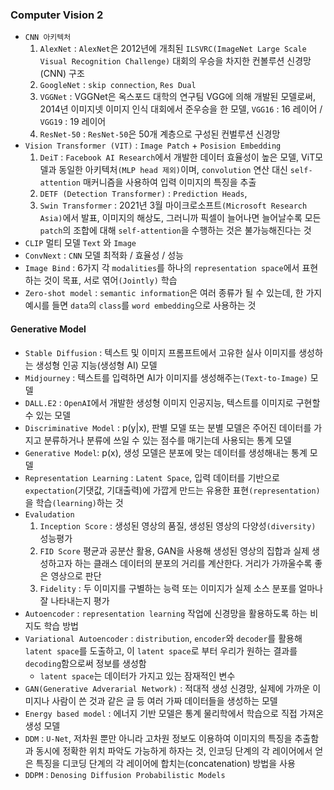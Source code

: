 ### Computer Vision 2
- `CNN 아키텍처`
  1. `AlexNet` : `AlexNet`은 2012년에 개최된 `ILSVRC(ImageNet Large Scale Visual Recognition Challenge)` 대회의 우승을 차지한 컨볼루션 신경망(CNN) 구조
  2. `GoogleNet` : `skip connection`, `Res Dual`
  3. `VGGNet` : VGGNet은 옥스포드 대학의 연구팀 VGG에 의해 개발된 모델로써, 2014년 이미지넷 이미지 인식 대회에서 준우승을 한 모델, `VGG16` : 16 레이어 / `VGG19` : 19 레이어
  4. `ResNet-50` : `ResNet-50`은 50개 계층으로 구성된 컨벌루션 신경망
- `Vision Transformer (VIT)` :  `Image Patch` + `Posision Embedding`
  1. `DeiT` : `Facebook AI Research`에서 개발한 데이터 효율성이 높은 모델, ViT모델과 동일한 아키텍처`(MLP head 제외)`이며, `convolution` 연산 대신 `self-attention` 매커니즘을 사용하여 입력 이미지의 특징을 추출
  2. `DETF (Detection Transformer)` : `Prediction Heads`, 
  3. `Swin Transformer` : 2021년 3월 마이크로소프트`(Microsoft Research Asia)`에서 발표,  이미지의 해상도, 그러니까 픽셀이 늘어나면 늘어날수록 모든 `patch`의 조합에 대해 `self-attention`을 수행하는 것은 불가능해진다는 것
- `CLIP` 멀티 모델 `Text` 와 `Image`
- `ConvNext` : `CNN` 모델 최적화 / 효율성 / 성능
- `Image Bind` :  6가지 각 `modalities`를 하나의 `representation space`에서 표현하는 것이 목표, 서로 엮어`(Jointly)` 학습
- `Zero-shot model` : `semantic information`은 여러 종류가 될 수 있는데, 한 가지 예시를 들면 `data`의 `class`를 `word embedding`으로 사용하는 것

#### Generative Model
- `Stable Diffusion` : 텍스트 및 이미지 프롬프트에서 고유한 실사 이미지를 생성하는 생성형 인공 지능(생성형 AI) 모델
- `Midjourney` : 텍스트를 입력하면 AI가 이미지를 생성해주는`(Text-to-Image)` 모델
- `DALL.E2` : `OpenAI`에서 개발한 생성형 이미지 인공지능, 텍스트를 이미지로 구현할수 있는 모델
- `Discriminative Model` : p(y|x), 판별 모델 또는 분별 모델은 주어진 데이터를 가지고 분류하거나 분류에 쓰일 수 있는 점수를 매기는데 사용되는 통계 모델
- `Generative Model`: p(x), 생성 모델은 분포에 맞는 데이터를 생성해내는 통계 모델
- `Representation Learning` : `Latent Space`, 입력 데이터를 기반으로 `expectation`(기댓값, 기대출력)에 가깝게 만드는 유용한 표현`(representation)`을 학습`(learning)`하는 것
- `Evaludation` 
  1. `Inception Score` : 생성된 영상의 품질, 생성된 영상의 다양성`(diversity)` 성능평가
  2. `FID Score` 평균과 공분산 활용, GAN을 사용해 생성된 영상의 집합과 실제 생성하고자 하는 클래스 데이터의 분포의 거리를 계산한다. 거리가 가까울수록 좋은 영상으로 판단
  3. `Fidelity` : 두 이미지를 구별하는 능력 또는 이미지가 실제 소스 분포를 얼마나 잘 나타내는지 평가
- `Autoencoder` : `representation learning` 작업에 신경망을 활용하도록 하는 비지도 학습 방법
- `Variational Autoencoder` : `distribution`, `encoder`와 `decoder`를 활용해 `latent space`를 도출하고, 이 `latent space`로 부터 우리가 원하는 결과를 `decoding`함으로써 정보를 생성함
  - `latent space`는 데이터가 가지고 있는 잠재적인 변수
- `GAN(Generative Adverarial Network)` : 적대적 생성 신경망, 실제에 가까운 이미지나 사람이 쓴 것과 같은 글 등 여러 가짜 데이터들을 생성하는 모델
- `Energy based model` : 에너지 기반 모델은 통계 물리학에서 학습으로 직접 가져온 생성 모델
- `DDM` : `U-Net`,  저차원 뿐만 아니라 고차원 정보도 이용하여 이미지의 특징을 추출함과 동시에 정확한 위치 파악도 가능하게 하자는 것, 인코딩 단계의 각 레이어에서 얻은 특징을 디코딩 단계의 각 레이어에 합치는(concatenation) 방법을 사용
- `DDPM` : `Denosing Diffusion Probabilistic Models`